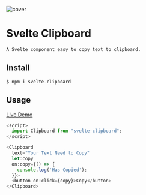![cover](https://user-images.githubusercontent.com/11075892/79423450-34ecc700-7ff1-11ea-9755-da658b66e38d.png)

# Svelte Clipboard

`A Svelte component easy to copy text to clipboard.`

## Install

```shell
$ npm i svelte-clipboard
```

## Usage

[Live Demo](https://svelte.dev/repl/82b1f242b3574e8da1907ddb24bd2bf2)

```js
<script>
  import Clipboard from "svelte-clipboard";
</script>

<Clipboard
  text="Your Text Need to Copy"
  let:copy
  on:copy={() => {
    console.log('Has Copied');
  }}>
  <button on:click={copy}>Copy</button>
</Clipboard>
```
